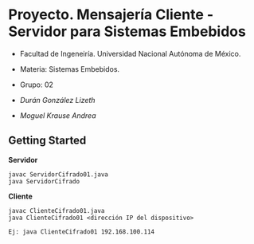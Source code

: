 # Proyecto. Mensajería Cliente - Servidor para Sistemas Embebidos 

- Facultad de Ingeneiría. Universidad Nacional Autónoma de México. 
- Materia: Sistemas Embebidos. 
- Grupo: 02

- *Durán González Lizeth*
- *Moguel Krause Andrea*

## Getting Started

**Servidor** 

~~~
javac ServidorCifrado01.java
java ServidorCifrado
~~~


**Cliente** 

~~~
javac ClienteCifrado01.java
java ClienteCifrado01 <dirección IP del dispositivo>

Ej: java ClienteCifrado01 192.168.100.114
~~~
